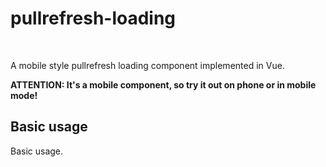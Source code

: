 <script setup>
    import ShowcaseBasicUsage from "/showcases/pullrefresh-loading/basic-usage.vue"
</script>



# pullrefresh-loading

<br />
<c-craft-badge-group
    readme="https://github.com/Wolff-H/pullrefresh-loading/blob/master/README.md"
    github="https://github.com/Wolff-H/pullrefresh-loading"
    npm="https://npmjs.com/package/pullrefresh-loading"
/>

A mobile style pullrefresh loading component implemented in Vue.

**ATTENTION: It's a mobile component, so try it out on phone or in mobile mode!**

## Basic usage

Basic usage.

<ShowcaseBasicUsage />
